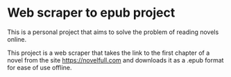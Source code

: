 # Web scraper to epub project

This is a personal project that aims to solve the problem of reading novels online.

This project is a web scraper that takes the link to the first chapter of a novel from the site https://novelfull.com and downloads it as a .epub format for ease of use offline.

